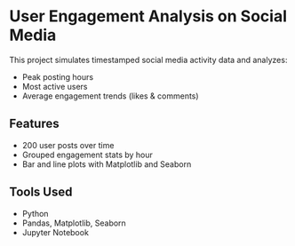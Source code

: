 # User Engagement Analysis on Social Media

This project simulates timestamped social media activity data and analyzes:
- Peak posting hours
- Most active users
- Average engagement trends (likes & comments)

## Features
- 200 user posts over time
- Grouped engagement stats by hour
- Bar and line plots with Matplotlib and Seaborn

## Tools Used
- Python
- Pandas, Matplotlib, Seaborn
- Jupyter Notebook

